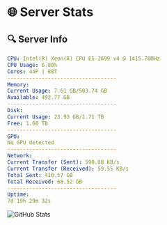 # 🌐 Server Stats
## 🔍 Server Info
```yaml
CPU: Intel(R) Xeon(R) CPU E5-2699 v4 @ 1415.70MHz
CPU Usage: 6.80%
Cores: 44P | 88T
-----------------------------------
Memory:
Current Usage: 7.61 GB/503.74 GB
Available: 492.77 GB
-----------------------------------
Disk:
Current Usage: 23.93 GB/1.71 TB
Free: 1.60 TB
-----------------------------------
GPU:
No GPU detected
-----------------------------------
Network:
Current Transfer (Sent): 590.08 KB/s
Current Transfer (Received): 59.55 KB/s
Total Sent: 410.57 GB
Total Received: 68.52 GB
-----------------------------------
Uptime:
7d 19h 29m 32s
```
![GitHub Stats](https://img.shields.io/badge/Updated-2025-04-27_12:38:20-blue)